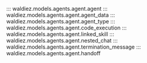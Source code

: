 ::: waldiez.models.agents.agent.agent
::: waldiez.models.agents.agent.agent_data
::: waldiez.models.agents.agent.agent_type
::: waldiez.models.agents.agent.code_execution
::: waldiez.models.agents.agent.linked_skill
::: waldiez.models.agents.agent.nested_chat
::: waldiez.models.agents.agent.termination_message
::: waldiez.models.agents.agent.handoff
